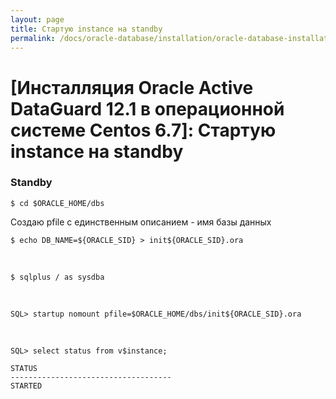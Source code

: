 ```yaml
---
layout: page
title: Стартую instance на standby
permalink: /docs/oracle-database/installation/oracle-database-installation/distributed/dataguard/linux/6.7/oracle/12.1/startup-instance-on-standby/
---
```


# [Инсталляция Oracle Active DataGuard 12.1 в операционной системе Centos 6.7]: Стартую instance на standby



### Standby


	$ cd $ORACLE_HOME/dbs

Создаю pfile с единственным описанием - имя базы данных

	$ echo DB_NAME=${ORACLE_SID} > init${ORACLE_SID}.ora

<br/>

	$ sqlplus / as sysdba

<br/>

	SQL> startup nomount pfile=$ORACLE_HOME/dbs/init${ORACLE_SID}.ora

<br/>

	SQL> select status from v$instance;

	STATUS
	------------------------------------
	STARTED
